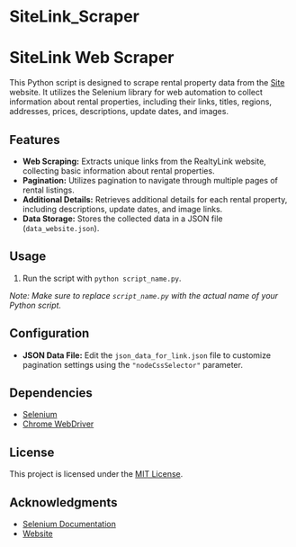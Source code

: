 # SiteLink_Scraper

# SiteLink Web Scraper

This Python script is designed to scrape rental property data from the [Site](https://realtylink.org) website. It utilizes the Selenium library for web automation to collect information about rental properties, including their links, titles, regions, addresses, prices, descriptions, update dates, and images.

## Features

- **Web Scraping:** Extracts unique links from the RealtyLink website, collecting basic information about rental properties.
- **Pagination:** Utilizes pagination to navigate through multiple pages of rental listings.
- **Additional Details:** Retrieves additional details for each rental property, including descriptions, update dates, and image links.
- **Data Storage:** Stores the collected data in a JSON file (`data_website.json`).

## Usage

1. Run the script with `python script_name.py`.

*Note: Make sure to replace `script_name.py` with the actual name of your Python script.*

## Configuration

- **JSON Data File:** Edit the `json_data_for_link.json` file to customize pagination settings using the `"nodeCssSelector"` parameter.

## Dependencies

- [Selenium](https://www.selenium.dev/)
- [Chrome WebDriver](https://sites.google.com/chromium.org/driver/)

## License

This project is licensed under the [MIT License](LICENSE).

## Acknowledgments

- [Selenium Documentation](https://www.selenium.dev/documentation/en/)
- [Website](https://realtylink.org)
